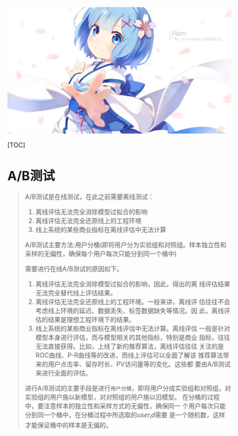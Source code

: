 ![异世界.png](./res/other/异世界蕾姆_1.png)

[TOC]

# A/B测试

>A/B测试是在线测试，在此之前需要离线测试：
>
>1. 离线评估无法完全消除模型过拟合的影响
>2. 离线评估无法完全还原线上的工程环境
>3. 线上系统的某些商业指标在离线评估中无法计算
>
>A/B测试主要方法:用户分桶(即将用户分为实验组和对照组。样本独立性和采样的无偏性，确保每个用户每次只能分到同一个桶中)
>
>
>
>需要进行在线A/B测试的原因如下。
>
>1. 离线评估无法完全消除模型过拟合的影响，因此，得出的离 线评估结果无法完全替代线上评估结果。
>2. 离线评估无法完全还原线上的工程环境。一般来讲，离线评 估往往不会考虑线上环境的延迟、数据丢失、标签数据缺失等情况。因 此，离线评估的结果是理想工程环境下的结果。
>3. 线上系统的某些商业指标在离线评估中无法计算。离线评估 一般是针对模型本身进行评估，而与模型相关的其他指标，特别是商业 指标，往往无法直接获得。比如，上线了新的推荐算法，离线评估往往 关注的是ROC曲线、P-R曲线等的改进，而线上评估可以全面了解该 推荐算法带来的用户点击率、留存时长、PV访问量等的变化。这些都 要由A/B测试来进行全面的评估。
>
>进行A/B测试的主要手段是进行`用户分桶`，即将用户分成实验组和对照组，对实验组的用户施以新模型，对对照组的用户施以旧模型。
>    在分桶的过程中，要注意样本的独立性和采样方式的无偏性，确保同一 个用户每次只能分到同一个桶中，在分桶过程中所选取的$user_id$需要 是一个随机数，这样才能保证桶中的样本是无偏的。

